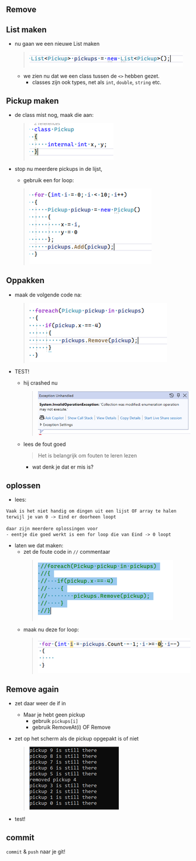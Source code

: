 ## Remove

## List maken

- nu gaan we een nieuwe List maken
    > ![](img/pickups.PNG)
    - we zien nu dat we een class tussen de `<>` hebben gezet.
        - classes zijn ook types, net als `int`, `double`, `string` etc.

## Pickup maken

- de class mist nog, maak die aan:
    > ![](img/pickup.PNG)

- stop nu meerdere pickups in de lijst,
    - gebruik een for loop:
    > ![](img/addpick.PNG)

## Oppakken

- maak de volgende code na:
    > ![](img/oppak.PNG)

- TEST!
    - hij crashed nu
        > ![](img/fout.PNG)
    
    - lees de fout goed
        > Het is belangrijk om fouten te leren lezen
        - wat denk je dat er mis is?

## oplossen

- lees:
```
Vaak is het niet handig om dingen uit een lijst OF array te halen
terwijl je van 0 -> Eind er doorheen loopt

daar zijn meerdere oplossingen voor
- eentje die goed werkt is een for loop die van Eind -> 0 loopt
```

- laten we dat maken:
    - zet de foute code in `//` commentaar
        > ![](img/comment.PNG)
    - maak nu deze for loop:
        > ![](img/invert.PNG)

## Remove again

- zet daar weer de if in
    - Maar je hebt geen pickup
        - gebruik `pickups[i]`
        - gebruik RemoveAt(i) OF Remove

- zet op het scherm als de pickup opgepakt is of niet
    > ![](img/resultpick.PNG)

- test!

## commit

`commit` & `push` naar je git! 